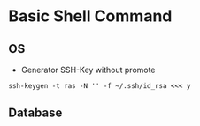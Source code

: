 # Basic Shell Command

## OS 

- Generator SSH-Key without promote

```shell
ssh-keygen -t ras -N '' -f ~/.ssh/id_rsa <<< y
```

## Database 